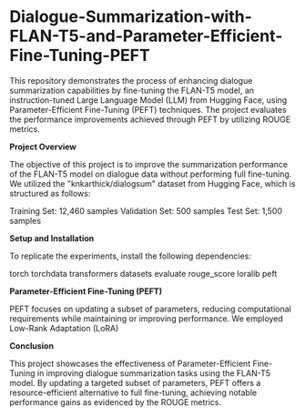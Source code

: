 # Dialogue-Summarization-with-FLAN-T5-and-Parameter-Efficient-Fine-Tuning-PEFT

This repository demonstrates the process of enhancing dialogue summarization capabilities by fine-tuning the FLAN-T5 model, an instruction-tuned Large Language Model (LLM) from Hugging Face, using Parameter-Efficient Fine-Tuning (PEFT) techniques. The project evaluates the performance improvements achieved through PEFT by utilizing ROUGE metrics.

**Project Overview**

The objective of this project is to improve the summarization performance of the FLAN-T5 model on dialogue data without performing full fine-tuning. We utilized the "knkarthick/dialogsum" dataset from Hugging Face, which is structured as follows:

Training Set: 12,460 samples
Validation Set: 500 samples
Test Set: 1,500 samples

**Setup and Installation**

To replicate the experiments, install the following dependencies:

torch torchdata transformers datasets evaluate rouge_score loralib peft

**Parameter-Efficient Fine-Tuning (PEFT)**

PEFT focuses on updating a subset of parameters, reducing computational requirements while maintaining or improving performance. We employed Low-Rank Adaptation (LoRA) 

**Conclusion**

This project showcases the effectiveness of Parameter-Efficient Fine-Tuning in improving dialogue summarization tasks using the FLAN-T5 model. By updating a targeted subset of parameters, PEFT offers a resource-efficient alternative to full fine-tuning, achieving notable performance gains as evidenced by the ROUGE metrics.
